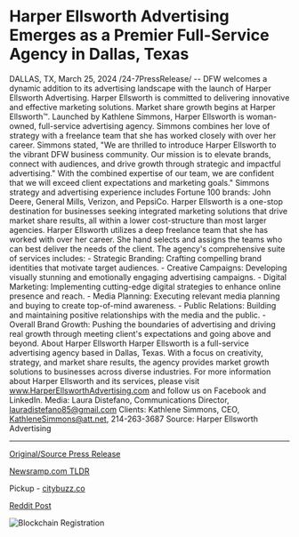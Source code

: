 # Harper Ellsworth Advertising Emerges as a Premier Full-Service Agency in Dallas, Texas

DALLAS, TX, March 25, 2024 /24-7PressRelease/ -- DFW welcomes a dynamic addition to its advertising landscape with the launch of Harper Ellsworth Advertising. Harper Ellsworth is committed to delivering innovative and effective marketing solutions. Market share growth begins at Harper Ellsworth™.  Launched by Kathlene Simmons, Harper Ellsworth is woman-owned, full-service advertising agency. Simmons combines her love of strategy with a freelance team that she has worked closely with over her career.  Simmons stated, "We are thrilled to introduce Harper Ellsworth to the vibrant DFW business community. Our mission is to elevate brands, connect with audiences, and drive growth through strategic and impactful advertising." With the combined expertise of our team, we are confident that we will exceed client expectations and marketing goals."  Simmons strategy and advertising experience includes Fortune 100 brands: John Deere, General Mills, Verizon, and PepsiCo. Harper Ellsworth is a one-stop destination for businesses seeking integrated marketing solutions that drive market share results, all within a lower cost-structure than most larger agencies. Harper Ellsworth utilizes a deep freelance team that she has worked with over her career. She hand selects and assigns the teams who can best deliver the needs of the client.  The agency's comprehensive suite of services includes:  - Strategic Branding: Crafting compelling brand identities that motivate target audiences. - Creative Campaigns: Developing visually stunning and emotionally engaging advertising campaigns. - Digital Marketing: Implementing cutting-edge digital strategies to enhance online presence and reach. - Media Planning: Executing relevant media planning and buying to create top-of-mind awareness. - Public Relations: Building and maintaining positive relationships with the media and the public. - Overall Brand Growth: Pushing the boundaries of advertising and driving real growth through meeting client's expectations and going above and beyond.  About Harper Ellsworth  Harper Ellsworth is a full-service advertising agency based in Dallas, Texas. With a focus on creativity, strategy, and market share results, the agency provides market growth solutions to businesses across diverse industries.  For more information about Harper Ellsworth and its services, please visit www.HarperEllsworthAdvertising.com and follow us on Facebook and LinkedIn.  Media: Laura Distefano, Communications Director, lauradistefano85@gmail.com  Clients: Kathlene Simmons, CEO, KathleneSimmons@att.net, 214-263-3687  Source: Harper Ellsworth Advertising 

---

[Original/Source Press Release](https://www.24-7pressrelease.com/press-release/509503/harper-ellsworth-advertising-emerges-as-a-premier-full-service-agency-in-dallas-texas)
                    

[Newsramp.com TLDR](https://newsramp.com/curated-news/harper-ellsworth-advertising-launches-in-dfw-with-a-focus-on-market-share-growth/4f1ff5281a78184523ab75b389d8fa44) 


Pickup - [citybuzz.co](https://citybuzz.co/2024/03/25/harper-ellsworth-advertising-elevating-brands-and-driving-growth-in-dfw)
 



[Reddit Post](https://www.reddit.com/r/MarketingNewsramp/comments/1bn7lyi/harper_ellsworth_advertising_launches_in_dfw_with/) 



![Blockchain Registration](https://cdn.newsramp.app/24-7PressRelease/qrcode/243/25/goldOpap.webp)